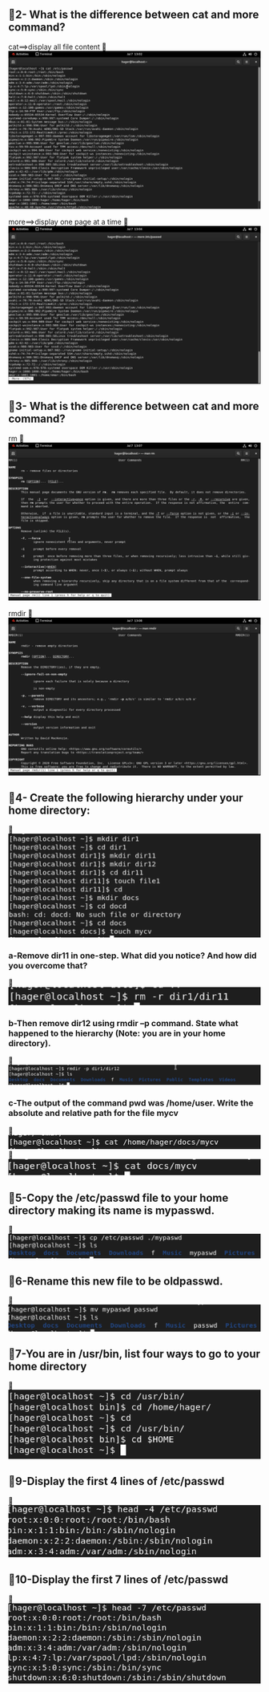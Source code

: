 ## **📌2- What is the difference between cat and more command?** 
cat==>display all file content
📸![Alt text](assets/pic1.png)

more==>display one page at a time
📸![Alt text](assets/pic2.png)

## **📌3- What is the difference between cat and more command?** 
rm
📸![Alt text](assets/pic3.png)

rmdir
📸![Alt text](assets/pic4.png)

## **📌4- Create the following hierarchy under your home directory:** 
📸![Alt text](assets/pic5.png)

### a-Remove dir11 in one-step. What did you notice? And how did you overcome that? ###
📸![Alt text](assets/pic6.png)

### b-Then remove dir12 using rmdir –p command. State what happened to the hierarchy (Note: you are in your home directory).
📸![Alt text](assets/pic7.png)

### c-The output of the command pwd was /home/user. Write the absolute and relative path for the file mycv
📸![Alt text](assets/pic8.png)
📸![Alt text](assets/pic9.png)

## **📌5-Copy the /etc/passwd file to your home directory making its name is mypasswd.** 
📸![Alt text](assets/pic10.png)

## **📌6-Rename this new file to be oldpasswd.** 
📸![Alt text](assets/pic11.png)

## **📌7-You are in /usr/bin, list four ways to go to your home directory** 
📸![Alt text](assets/pic15.png)

## **📌9-Display the first 4 lines of /etc/passwd** 
📸![Alt text](assets/pic14.png)

## **📌10-Display the first 7 lines of /etc/passwd** 
📸![Alt text](assets/pic13.png)